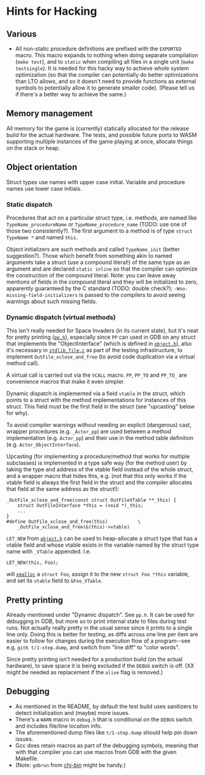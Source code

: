 # Hints for Hacking

## Various

  * All non-static procedure definitions are prefixed with the
    `EXPORTED` macro. This macro expands to nothing when doing
    separate compilation (`make test`), and to `static` when compiling
    all files in a single unit (`make testsingle`). It is needed for
    this hacky way to achieve whole system optimization (so that the
    compiler can potentially do better optimizations than LTO allows,
    and so it doesn't need to provide functions as external symbols to
    potentially allow it to generate smaller code). (Please tell us if
    there's a better way to achieve the same.)
    
## Memory management

All memory for the game is (currently) statically allocated for the
release build for the actual hardware. The tests, and possible future
ports to WASM supporting multiple instances of the game playing at
once, allocate things on the stack or heap.

## Object orientation

Struct types use names with upper case initial. Variable and procedure
names use lower case initials.

### Static dispatch

Procedures that act on a particular struct type, i.e. methods, are
named like `TypeName_procedureName` or `TypeName_procedure_name`
(TODO: use one of those two consistently?). The first argument to a
method is of type `struct TypeName *` and named `this`.

Object initializers are such methods and called `TypeName_init`
(better suggestion?). Those which benefit from something akin to named
arguments take a struct (use a compound literal!) of the same type as
an argument and are declared `static inline` so that the compiler can
optimize the construction of the compound literal. Note: you can leave
away mentions of fields in the compound literal and they will be
initialized to zero, apparently guaranteed by the C standard (TODO:
double check?); `-Wno-missing-field-initializers` is passed to the
compilers to avoid seeing warnings about such missing fields.

### Dynamic dispatch (virtual methods)

This isn't really needed for Space Invaders (in its current state),
but it's neat for pretty printing ([`pp.h`](src/pp.h)), especially
since `PP` can used in GDB on any struct that implements the
"ObjectInterface" (which is defined in [`object.h`](src/object.h)),
also it's necessary in [`stdlib_file.c`](src/stdlib_file.c) as part of
the testing infrastructure, to implement `OutFile_xclose_and_free` (to
avoid code duplication via a virtual method call).

A virtual call is carried out via the `VCALL` macro. `PP`, `PP_TO` and
`PP_TO_` are convenience macros that make it even simpler.

Dynamic dispatch is implemented via a field `vtable` in the struct,
which points to a struct with the method implementations for instances
of this struct. This field must be the first field in the struct (see
"upcasting" below for why).

To avoid compiler warnings without needing an explicit (dangerous)
cast, wrapper procedures (e.g. `_Actor_pp`) are used between a method
implementation (e.g. `Actor_pp`) and their use in the method table
definition (e.g. `Actor_ObjectInterface`).

Upcasting (for implementing a procedure/method that works for multiple
subclasses) is implemented in a type safe way (for the method user) by
taking the type and address of the vtable field instead of the whole
struct, and a wrapper macro that hides this, e.g. (not that this only
works if the vtable field is always the first field in the struct and
the compiler allocates that field at the same address as the struct!):

    _OutFile_xclose_and_free(const struct OutFileVTable **_this) {
        struct OutFileInterface *this = (void *)_this;
        ...
    }
    #define OutFile_xclose_and_free(this)			\
        _OutFile_xclose_and_free(&(this)->vtable)

`LET_NEW` from [`object.h`](src/object.h) can be used to
heap-allocate a struct type that has a vtable field and whose vtable
exists in the variable named by the struct type name with `_VTable`
appended. I.e. 

    LET_NEW(this, Foo);

will [`xmalloc`](src/stdlib_utils.h) a `struct Foo`, assign it to the
new `struct Foo *this` variable, and set its `vtable` field to
`&Foo_VTable`.


## Pretty printing

Already mentioned under "Dynamic dispatch". See `pp.h`. It can be used
for debugging in GDB, but more so to print internal state to files
during test runs. Not actually really pretty in the usual sense since
it prints to a single line only. Doing this is better for testing, as
diffs across one line per item are easier to follow for changes during
the execution flow of a program--see e.g. `gitk t/1-step.dump`, and
switch from "line diff" to "color words".

Since pretty printing isn't needed for a production build (on the
actual hardware), to save space it is being excluded if the `DEBUG`
switch is off. (XX might be needed as replacement if the `alive` flag
is removed.)

## Debugging

  * As mentioned in the README, by default the test build uses
    sanitizers to detect initialization and (maybe) more issues.
  * There's a `WARN` macro in `debug.h` that is conditional on the
    `DEBUG` switch and includes file/line location info.
  * The aforementioned dump files like `t/1-step.dump` should help pin
    down issues.
  * Gcc does retain macros as part of the debugging symbols, meaning
    that with that compiler you can use macros from GDB with the given
    Makefile.
  * (Note: `gdbrun` from [chj-bin](https://github.com/pflanze/chj-bin)
    might be handy.)

